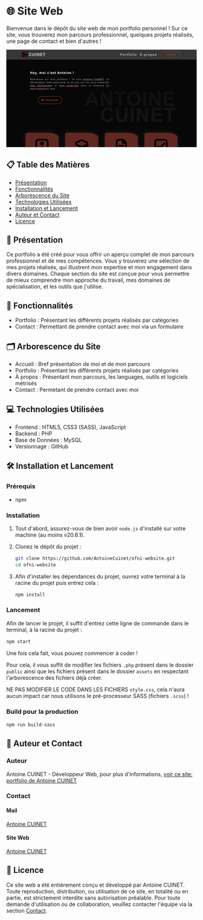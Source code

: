 # 🌐 Site Web

Bienvenue dans le dépôt du site web de mon portfolio personnel !
Sur ce site, vous trouverez mon parcours professionnel, quelques projets réalisés, une page de contact et bien d'autres !

![Image du site](screenshot.png)

## 📋 Table des Matières

- [Présentation](#-présentation)
- [Fonctionnalités](#-fonctionnalités)
- [Arborescence du Site](#️-arborescence-du-site)
- [Technologies Utilisées](#-technologies-utilisées)
- [Installation et Lancement](#️-installation-et-lancement)
- [Auteur et Contact](#-auteur-et-contact)
- [Licence](#-licence)

## 📖 Présentation

Ce portfolio a été créé pour vous offrir un aperçu complet de mon parcours professionnel et de mes compétences. Vous y trouverez une sélection de mes projets réalisés, qui illustrent mon expertise et mon engagement dans divers domaines. Chaque section du site est conçue pour vous permettre de mieux comprendre mon approche du travail, mes domaines de spécialisation, et les outils que j'utilise.

## 🚀 Fonctionnalités

- Portfolio : Présentant les différents projets réalisés par catégories
- Contact : Permettant de prendre contact avec moi via un formulaire

## 🗂️ Arborescence du Site

- Accueil : Bref présentation de moi et de mon parcours
- Portfolio : Présentant les différents projets réalisés par catégories
- À propos : Présentant mon parcours, les languages, outils et logiciels métrisés
- Contact : Permetant de prendre contact avec moi

## 💻 Technologies Utilisées

- Frontend : HTML5, CSS3 (SASS), JavaScript
- Backend : PHP
- Base de Données : MySQL
- Versionnage : GitHub

## 🛠️ Installation et Lancement

### Prérequis

- npm

### Installation

1. Tout d'abord, assurez-vous de bien avoir `node.js` d'installé sur votre machine (au moins v20.6.1).

2. Clonez le dépôt du projet :

    ```bash
    git clone https://github.com/AntoineCuinet/ofni-website.git
    cd ofni-website
    ```

3. Afin d'installer les dépendances du projet, ouvrez votre terminal à la racine du projet puis entrez cela :

    ```bash
    npm install
    ```

### Lancement

Afin de lancer le projet, il suffit d'entrez cette ligne de commande dans le terminal, à la racine du projet :

```bash
npm start
```

Une fois cela fait, vous pouvez commencer à coder !

Pour cela, il vous suffit de modifier les fichiers `.php` présent dans le dossier `public` ainsi que les fichiers présent dans le dossier `assets` en respectant l'arborescence des fichiers déjà créer.

NE PAS MODIFIER LE CODE DANS LES FICHIERS `style.css`, cela n'aura aucun impact car nous utilisons le pré-processeur SASS (fichiers `.scss`) !

### Build pour la production

```bash
npm run build-sass
```

## 👥 Auteur et Contact

### Auteur

Antoine CUINET - Développeur Web, pour plus d'informations, [voir ce site: portfolio de Antoine CUINET](https://acuinet.fr/)

### Contact

#### Mail

[Antoine CUINET](mailto:antoine@acuinet.fr)

#### Site Web

[Antoine CUINET](https://acuinet.fr/)

## 📜 Licence

Ce site web a été entièrement conçu et développé par Antoine CUINET. Toute reproduction, distribution, ou utilisation de ce site, en totalité ou en partie, est strictement interdite sans autorisation préalable. Pour toute demande d'utilisation ou de collaboration, veuillez contacter l'équipe via la section [Contact](#contact).
